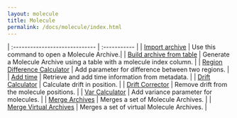 ```yaml
---
layout: molecule
title: Molecule
permalink: /docs/molecule/index.html
---
```


| :----------------------------- | :----------- |
| [Import archive](ImportArchive) | Use this command to open a Molecule Archive.|
| [Build archive from table](BuildArchiveFromTable) | Generate a Molecule Archive using a table with a molecule index column. |
| [Region Difference Calculator](RegionDifferenceCalculator) | Add parameter for difference between two regions. |
| [Add time](AddTime) | Retrieve and add time information from metadata. |
| [Drift Calculator](DriftCalculator) | Calculate drift in position. |
| [Drift Corrector](DriftCorrector) | Remove drift from the molecule positions. |
| [Var Calculator](varCalculator) | Add variance parameter for molecules. |
| [Merge Archives](MergeArchives) | Merges a set of Molecule Archives. |
| [Merge Virtual Archives](MergeVirtualArchives) | Merges a set of virtual Molecule Archives. |
